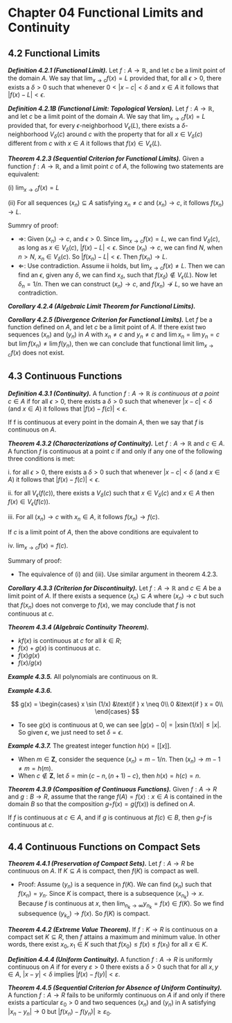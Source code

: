 # Chapter 04 Functional Limits and Continuity

## 4.2 Functional Limits

***Definition 4.2.1 (Functional Limit).*** Let $f : A \rightarrow \mathbb{R}$, and let $c$ be a limit point of the domain $A$. We say that $\lim_{x \to c} f(x) = L$ provided that, for all $\epsilon > 0$, there exists a $\delta > 0$ such that whenever $0 < |x - c| < \delta$ and $x \in A$ it follows that $|f(x) - L| < \epsilon$.

***Definition 4.2.1B (Functional Limit: Topological Version).*** Let $f : A \rightarrow \mathbb{R}$, and let $c$ be a limit point of the domain $A$. We say that $\lim_{x \to c} f(x) = L$ provided that, for every $\epsilon$-neighborhood $V_{\epsilon}(L)$, there exists a $\delta$-neighborhood $V_{\delta}(c)$ around $c$ with the property that for all $x \in V_{\delta}(c)$ different from $c$ with $x \in A$ it follows that $f(x) \in V_{\epsilon}(L)$.

***Theorem 4.2.3 (Sequential Criterion for Functional Limits).*** Given a function $f : A \rightarrow \mathbb{R}$, and a limit point $c$ of $A$, the following two statements are equivalent:

(i) $\lim_{x \to c} f(x) = L$

(ii) For all sequences $(x_n) \subseteq A$ satisfying $x_n \neq c$ and $(x_n) \rightarrow c$, it follows $f(x_n) \rightarrow L$.

Summry of proof:

* $\Rightarrow$: Given $(x_n) \rightarrow c$, and $\epsilon > 0$.
Since $\lim_{x \to c} f(x) = L$, we can find $V_{\delta}(c)$, as long as $x \in V_{\delta}(c)$, $|f(x) - L| < \epsilon$. Since $(x_n) \rightarrow c$, we can find $N$, when $n > N$, $x_n \in V_{\delta}(c)$. So $|f(x_n) - L| < \epsilon$. Then $f(x_n) \rightarrow L$.
* $\Leftarrow$: Use contradiction. Assume ii holds, but $\lim_{x \to c} f(x) \ne L$. Then we can find an $\epsilon$, given any $\delta$, we can find $x_{\delta}$, such that $f(x_{\delta}) \notin V_{\epsilon}(L)$. Now let $\delta_n = 1/n$. Then we can construct $(x_n) \rightarrow c$, and $f(x_n) \not\rightarrow L$, so we have an contradiction.

***Corollary 4.2.4 (Algebraic Limit Theorem for Functional Limits).***

***Corollary 4.2.5 (Divergence Criterion for Functional Limits).*** Let $f$ be a function defined on $A$, and let $c$ be a limit point of $A$. If there exist two
sequences $(x_n)$ and $(y_n)$ in $A$ with $x_n \neq c$ and $y_n \neq c$ and $\lim x_n = \lim y_n = c$ but $\lim f(x_n) \neq \lim f(y_n)$, then we can conclude that functional limit $\lim_{x \to c} f(x)$ does not exist. 

## 4.3 Continuous Functions

***Definition 4.3.1 (Continuity).*** A function $f: A \rightarrow \mathbb{R}$ *is continuous at a point* $c \in A$ if for all $\epsilon > 0$, there exists a $\delta > 0$ such that whenever $|x-c| < \delta$ (and $x \in A$) it follows that $|f(x) - f(c)| < \epsilon$.

If f is continuous at every point in the domain $A$, then we say that $f$ is continuous on $A$.

***Theorem 4.3.2 (Characterizations of Continuity).*** Let $f: A \rightarrow \mathbb{R}$ and $c \in A$. A function $f$ is continuous at a point $c$ if and only if any one of the following
three conditions is met:

i. for all $\epsilon > 0$, there exists a $\delta > 0$ such that whenever $|x-c| < \delta$ (and $x \in A$) it follows that $|f(x) - f(c)| < \epsilon$.

ii. for all $V_{\epsilon}(f(c))$, there exists a $V_{\delta}(c)$ such that $x \in V_{\delta}(c)$ and $x \in A$ then $f(x) \in V_{\epsilon}(f(c))$.

iii. For all $(x_n) \rightarrow c$ with $x_n \in A$, it follows $f(x_n) \rightarrow f(c)$.

If $c$ is a limit point of $A$, then the above conditions are equivalent to

iv. $\lim_{x \to c} f(x) = f(c)$.

Summary of proof:

* The equivalence of (i) and (iii). Use similar argument in theorem 4.2.3.

***Corollary 4.3.3 (Criterion for Discontinuity).*** Let $f: A \rightarrow \mathbb{R}$ and $c \in A$ be a limit point of $A$. If there exists a sequence $(x_n) \subseteq A$ where $(x_n) \rightarrow c$ but such that $f(x_n)$ does not converge to $f(x)$, we may conclude that $f$ is not continuous at $c$.

***Theorem 4.3.4 (Algebraic Continuity Theorem).***

* $kf(x)$ is continuous at $c$ for all $k ∈ R$;
* $f(x) + g(x)$ is continuous at $c$.
* $f(x)g(x)$
* $f(x)/g(x)$

***Example 4.3.5.*** All polynomials are continuous on $\mathbb{R}$.

***Example 4.3.6.*** 

$$ g(x) = 
\begin{cases}
    x \sin (1/x) &\text{if } x \neq 0\\
    0            &\text{if } x = 0\\
\end{cases}  $$

* To see $g(x)$ is continuous at 0, we can see $|g(x) - 0| = |x \sin (1/x)| \leq |x|$. So given $\epsilon$, we just need to set $\delta = \epsilon$.

***Example 4.3.7.*** The greatest integer function $h(x) = [[x]]$.

* When $m \in \mathbf{Z}$, consider the sequence $(x_n) = m-1/n$. Then $(x_n) \rightarrow m-1 \neq m = h(m)$.
* When $c \not\in \mathbf{Z}$, let $\delta = \min \left\{ c - n, (n+1) - c \right\}$, then $h(x) = h(c) = n$.

***Theorem 4.3.9 (Composition of Continuous Functions).*** Given $f : A→R$ and $g : B → R$, assume that the range $f(A) = {f(x) : x ∈ A}$ is contained in the domain $B$ so that the composition $g ◦ f(x) = g(f(x))$ is defined on $A$.

If $f$ is continuous at $c ∈ A$, and if $g$ is continuous at $f(c) ∈ B$, then $g ◦ f$ is continuous at $c$.

## 4.4 Continuous Functions on Compact Sets

***Theorem 4.4.1 (Preservation of Compact Sets).*** Let $f : A → R$ be continuous on $A$. If $K ⊆ A$ is compact, then $f(K)$ is compact as well.

* Proof: Assume $(y_n)$ is a sequence in $f(K)$. We can find $(x_n)$ such that $f(x_n) = y_n$. Since $K$ is compact, there is a subsequence $(x_{n_k}) \rightarrow x$. Because $f$ is continuous at $x$, then $\lim_{n_k \to \infty} y_{n_k} = f(x) \in f(K)$. So
we find subsequence $(y_{k_n}) \rightarrow f(x)$. So $f(K)$ is compact.

***Theorem 4.4.2 (Extreme Value Theorem).*** If $f : K → R$ is continuous on a compact set $K ⊆ R$, then $f$ attains a maximum and minimum value. In other words, there exist $x_0,x_1 ∈ K$ such that $f(x_0) ≤ f(x) ≤ f(x_1)$ for all $x ∈ K$.

***Definition 4.4.4 (Uniform Continuity).*** A function $f : A → R$ is uniformly continuous on $A$ if for every $ε > 0$ there exists a $δ > 0$ such that for all $x, y ∈ A$, $|x−y|<δ$ implies $|f(x)−f(y)|<ε$.

***Theorem 4.4.5 (Sequential Criterion for Absence of Uniform Continuity).*** A function $f : A → R$ fails to be uniformly continuous on $A$ if and only if there exists a particular $ε_0 > 0$ and two sequences $(x_n)$ and $(y_n)$ in A satisfying
$|x_n − y_n|→0$ but $|f(x_n)−f(y_n)|≥ε_0$.
